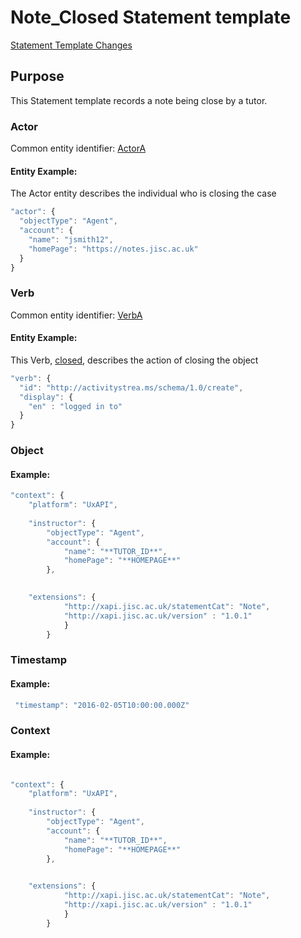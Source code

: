 # Note_Closed Statement template



[Statement Template Changes](/version_changes.md#close-note)

## Purpose
This Statement template records a note being close by a tutor.

### Actor
Common entity identifier: [ActorA](/common_structures.md#actora)

#### Entity Example:
The Actor entity describes the individual who is closing the case

``` Javascript
"actor": {
  "objectType": "Agent",
  "account": {
    "name": "jsmith12",
    "homePage": "https://notes.jisc.ac.uk"
  }
}
```

### Verb
Common entity identifier: [VerbA](/common_structures.md#verba)

#### Entity Example:
This Verb, [closed](/vocabulary.md#closed), describes the action of closing the object

``` javascript
"verb": {
  "id": "http://activitystrea.ms/schema/1.0/create",
  "display": {
    "en" : "logged in to"
  }
}
```


### Object


#### Example:

``` javascript
"context": {
	"platform": "UxAPI",
	
	"instructor": {
		"objectType": "Agent",
		"account": {
			"name": "**TUTOR_ID**",
			"homePage": "**HOMEPAGE**"
		},
	

    "extensions": {
			"http://xapi.jisc.ac.uk/statementCat": "Note",
			"http://xapi.jisc.ac.uk/version" : "1.0.1"
			}
		}

```		

### Timestamp

#### Example:
``` javascript
 "timestamp": "2016-02-05T10:00:00.000Z"
```

### Context

#### Example:
``` javascript

"context": {
	"platform": "UxAPI",
	
	"instructor": {
		"objectType": "Agent",
		"account": {
			"name": "**TUTOR_ID**",
			"homePage": "**HOMEPAGE**"
		},
	

    "extensions": {
			"http://xapi.jisc.ac.uk/statementCat": "Note",
			"http://xapi.jisc.ac.uk/version" : "1.0.1"
			}
		}




